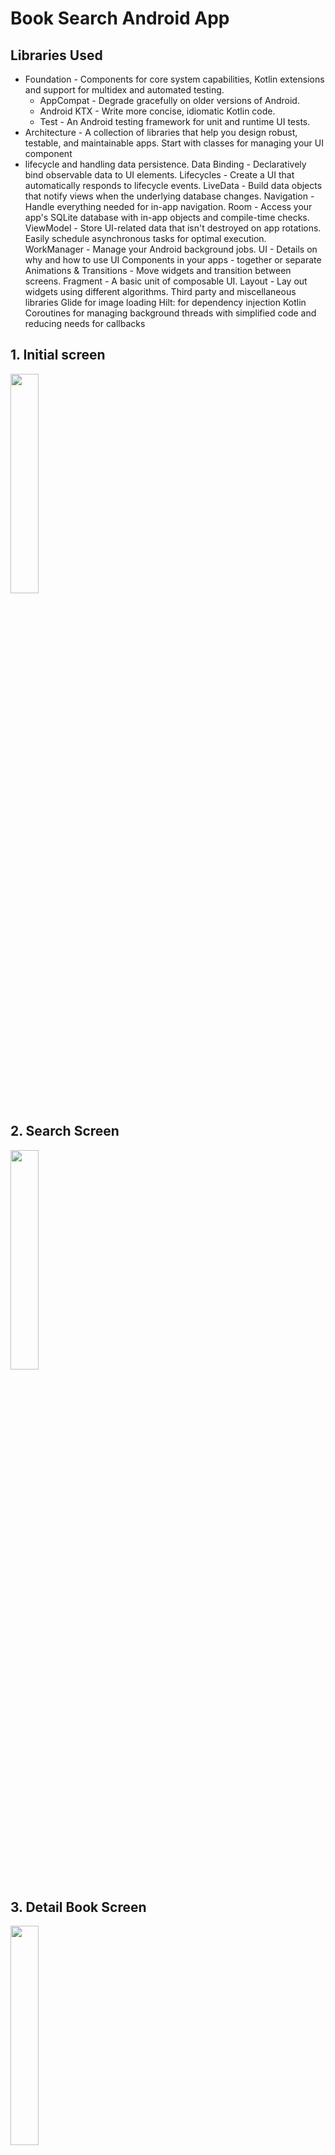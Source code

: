 # Book Search Android App

## Libraries Used
* Foundation - Components for core system capabilities, Kotlin extensions and support for multidex and automated testing.
  * AppCompat - Degrade gracefully on older versions of Android.
  * Android KTX - Write more concise, idiomatic Kotlin code.
  * Test - An Android testing framework for unit and runtime UI tests.
* Architecture - A collection of libraries that help you design robust, testable, and maintainable apps. Start with classes for managing your UI component
* lifecycle and handling data persistence.
Data Binding - Declaratively bind observable data to UI elements.
Lifecycles - Create a UI that automatically responds to lifecycle events.
LiveData - Build data objects that notify views when the underlying database changes.
Navigation - Handle everything needed for in-app navigation.
Room - Access your app's SQLite database with in-app objects and compile-time checks.
ViewModel - Store UI-related data that isn't destroyed on app rotations. Easily schedule asynchronous tasks for optimal execution.
WorkManager - Manage your Android background jobs.
UI - Details on why and how to use UI Components in your apps - together or separate
Animations & Transitions - Move widgets and transition between screens.
Fragment - A basic unit of composable UI.
Layout - Lay out widgets using different algorithms.
Third party and miscellaneous libraries
Glide for image loading
Hilt: for dependency injection
Kotlin Coroutines for managing background threads with simplified code and reducing needs for callbacks

## 1. Initial screen

<img src="https://user-images.githubusercontent.com/44965882/156688190-5cef2eb3-de60-4bad-8d5e-f839fe5dc937.png" width="30%" height="30%"/>

## 2. Search Screen

<img src="https://user-images.githubusercontent.com/44965882/156688226-f12e8ce9-b6e6-46b9-8018-3aa77dd38cf0.png" width="30%" height="30%"/>

## 3. Detail Book Screen

<img src="https://user-images.githubusercontent.com/44965882/156688252-7246297d-93c7-40c1-86d5-dbf16fca5559.png" width="30%" height="30%"/>
